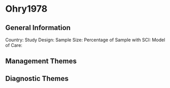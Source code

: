 # Ohry1978

## General Information
Country: 
Study Design: 
Sample Size: 
Percentage of Sample with SCI:
Model of Care: 

## Management Themes


## Diagnostic Themes
